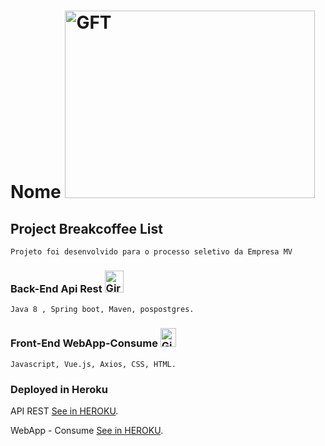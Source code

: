 # Nome   <img src="https://hermes.digitalinnovation.one/files/assets/baf58331-072e-43e0-a414-cea934844a90.png" alt="GFT" width="400" height="300">
## Project  Breakcoffee List
```
Projeto foi desenvolvido para o processo seletivo da Empresa MV
```

### Back-End Api Rest <img src="https://upload.wikimedia.org/wikipedia/pt/3/30/Java_programming_language_logo.svg" alt="Girl in a jacket" width="30" height="35"> 
```
Java 8 , Spring boot, Maven, pospostgres.
```

### Front-End WebApp-Consume <img src="https://upload.wikimedia.org/wikipedia/commons/9/95/Vue.js_Logo_2.svg" alt="Girl in a jacket" width="25" height="30"> 

```
Javascript, Vue.js, Axios, CSS, HTML.  
```

### Deployed in Heroku 
API REST [See in HEROKU](https://apirest-desafiomv.herokuapp.com/swagger-ui.html).

WebApp - Consume [See in HEROKU](https://frontend-desafiomv.herokuapp.com/).
